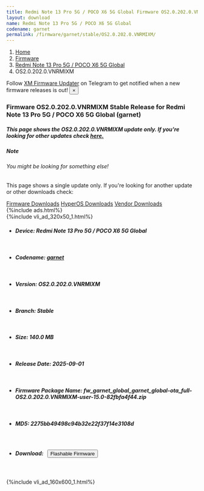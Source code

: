 ```yaml
---
title: Redmi Note 13 Pro 5G / POCO X6 5G Global Firmware OS2.0.202.0.VNRMIXM Update
layout: download
name: Redmi Note 13 Pro 5G / POCO X6 5G Global
codename: garnet
permalink: /firmware/garnet/stable/OS2.0.202.0.VNRMIXM/
---
```

<nav aria-label="breadcrumb">
    <ol class="breadcrumb">
        <li class="breadcrumb-item"><a href="/">Home</a></li>
        <li class="breadcrumb-item"><a href="/firmware/">Firmware</a></li>
        <li class="breadcrumb-item"><a href="/firmware/garnet/">Redmi Note 13 Pro 5G / POCO X6 5G Global</a></li>
        <li class="breadcrumb-item active" aria-current="page">OS2.0.202.0.VNRMIXM</li>
    </ol>
</nav>
<div class="alert alert-primary alert-dismissible fade show" role="alert">
    Follow <a href="https://t.me/XiaomiFirmwareUpdater" class="alert-link">XM Firmware Updater</a> on Telegram to get
    notified when a new firmware releases is out!
    <button type="button" class="close" data-dismiss="alert" aria-label="Close">
        <span aria-hidden="true">&times;</span>
    </button>
</div>
<div class="col-12 mx-auto">
    <h3 class="title bg-light p-2 rounded">Firmware OS2.0.202.0.VNRMIXM Stable Release for Redmi Note 13 Pro 5G / POCO X6 5G Global (garnet)</h3>
    <h5>This page shows the OS2.0.202.0.VNRMIXM update only. If you're looking for other updates check
        <a href="/firmware/garnet/">here.</a></h5>
    <div class="card">
        <div class="card-body">
            <h5 class="card-title">Note</h5>
            <h6 class="card-subtitle mb-2 text-muted">You might be looking for something else!</h6>
            <p class="card-text">This page shows a single update only.
                If you're looking for another update or other downloads check:</p>
            <a href="/firmware/" class="card-link">Firmware Downloads</a>
            <a href="/hyperos/" class="card-link">HyperOS Downloads</a>
            <a href="/vendor/" class="card-link">Vendor Downloads</a>
        </div>
    </div>
    {%include ads.html%}
    <div class="row justify-content-center">
        <div class="col-10" id="downloads">
                    <div class="card card-body">
            {%include vli_ad_320x50_1.html%}
            <ul class="list-unstyled">
                <li style="padding-bottom: 10px;">
                    <h5><b>Device: </b>Redmi Note 13 Pro 5G / POCO X6 5G Global</h5>
                </li>
                <li style="padding-bottom: 10px;">
                    <h5><b>Codename: </b> <a href="/firmware/garnet/" target="_blank">garnet</a> </h5>
                </li>
                <li style="padding-bottom: 10px;">
                    <h5><b>Version: </b>OS2.0.202.0.VNRMIXM</h5>
                </li>
                <li style="padding-bottom: 10px;">
                    <h5><b>Branch: </b>Stable</h5>
                </li>
                <li style="padding-bottom: 10px;">
                    <h5><b>Size: </b>140.0 MB</h5>
                </li>
                <li style="padding-bottom: 10px;">
                    <h5><b>Release Date: </b>2025-09-01</h5>
                </li>
                <li style="padding-bottom: 10px;">
                    <h5><b>Firmware Package Name: </b><span id="filename" class="text-dark">fw_garnet_global_garnet_global-ota_full-OS2.0.202.0.VNRMIXM-user-15.0-82fbfa4f44.zip</span></h5>
                </li>
                <li style="padding-bottom: 10px;">
                    <h5><b>MD5: </b><span id="md5" class="text-muted">2275bb49498c94b32e22f37f14e3108d</span></h5>
                </li>
                <li style="padding-bottom: 10px;">
                    <h5><b>Download: </b><button type="button" id="download" class="btn btn-primary"
                    style="margin: 7px;" onclick="redirect('fw_garnet_global_garnet_global-ota_full-OS2.0.202.0.VNRMIXM-user-15.0-82fbfa4f44.zip'); return false;"><i class="fa fa-download"></i> Flashable Firmware</button></h5>
                </li>
            </ul>
        </div>
        </div>
        {%include vli_ad_160x600_1.html%}
    </div>
</div>
